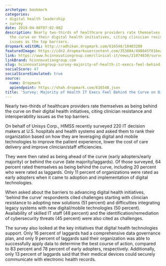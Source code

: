 ```yaml
---
archetype: bookmark
categories:
- digital health leadership
- survey
date: 2019-04-08T07:02:08Z
description: Nearly two-thirds of healthcare providers rate themselves as being behind
  the curve on their digital health initiatives, citing clinician resistance and interoperability
  issues as the top barriers.
dropmark.editURL: http://radhikan.dropmark.com/616548/18403200
featuredImage: https://cdn2.dropmarkusercontent.com/353804/498045f016ea0e020098c58cc0caeadb302f18103eb897ac8515e09330533638/thumbnail/og_default.jpg?Expires=1557430062&Signature=hy140b3VTYjIpN8x846U1MpzIH1aVXvBuPP~9NZI6LUfYbMxDC24Dw1RqYUDBKRIDwXKyRZcFqrlIva-FDT1sGxV9~VnztwjkiiElAyMtdC9ZIWywo~l~I~s0XnPNTiYEo-eA8Qe~Xw5VocIaaXUiNPRtHVPjRPjsEgOUlhIbXtmPrTxMb7ZL~ou10yNL4Of3VTXJ8WtpOVRcGau4WcePY53fd~UIV7LEx521ufv0bqjZoCc6QDjzIfARBksfkVBeVafaXKgX8drtMqVSnbPvNA1g0MkBd1XgwXe6nsXVBWtQGYLHdmx7hdLFZAyYy4WBet8PvcDRaT9ye6IPxnhcQ__&Key-Pair-Id=APKAITQYWVEN757ZA4KQ
link: https://www.hcinnovationgroup.com/clinical-it/news/21074830/survey-majority-of-health-it-execs-feel-behind-the-curve-on-digital-health
linkBrand: hcinnovationgroup.com
slug: hcinnovationgroup-survey-majority-of-health-it-execs-feel-behind-the-curve-on-digital-health
socialScore: 47
socialScoreSimulated: true
source:
  name: Dropmark
  apiendpoint: https://shah.dropmark.com/616548.json
title: 'Survey: Majority of Health IT Execs Feel Behind the Curve on Digital Health'
---
```

Nearly two-thirds of healthcare providers rate themselves as being behind the curve on their digital health initiatives, citing clinician resistance and interoperability issues as the top barriers.

On behalf of Unisys Corp., HIMSS recently surveyed 220 IT decision makers at U.S. hospitals and health systems and asked them to rank their organization based on how they are leveraging digital and mobile technologies to improve the patient experience, lower the cost of care delivery and improve clinician/staff efficiencies.

They were then rated as being ahead of the curve (early adopters/early majority) or behind the curve (late majority/laggards). Of those surveyed, 64 percent rated themselves as being behind the curve, including 20 percent who were rated as laggards. Only 11 percent of organizations were rated as early adopters when it came to adoption and implementation of digital technologies.

When asked about the barriers to advancing digital health initiatives, 'behind the curve' respondents cited challenges starting with clinician resistance to adopting new solutions (51 percent) and difficulties integrating legacy systems with new digital/mobile technologies (50 percent). Availability of skilled IT staff (48 percent) and the identification/remediation of cybersecurity threats (45 percent) were also cited as challenges.

The survey also looked at the key initiatives that digital health technologies support. Only 16 percent of laggards had a comprehensive data governance plan, and only 9 percent of laggards said their organization was able to successfully apply data to determine the best course of action, compared to 83 percent and 78 percent of early adopters, respectively. Additionally, only 13 percent of laggards said that their medical devices could securely communicate with electronic health records.

